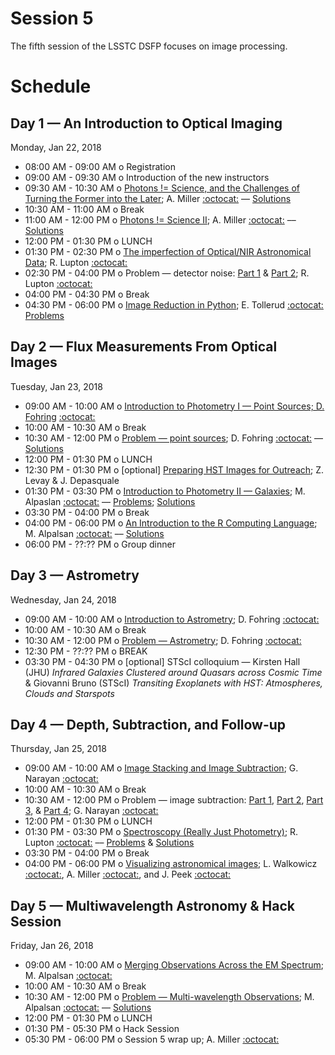 # Session 5

The fifth session of the LSSTC DSFP focuses on image processing.

# Schedule

## Day 1 — An Introduction to Optical Imaging

Monday, Jan 22, 2018

 * 08:00 AM - 09:00 AM  o  Registration
 * 09:00 AM - 09:30 AM  o  Introduction of the new instructors
 * 09:30 AM - 10:30 AM  o  [Photons != Science, and the Challenges of Turning the Former into the Later](https://github.com/LSSTC-DSFP/LSSTC-DSFP-Sessions/blob/master/Session5/Day1/PhotonsArentScience.ipynb); A. Miller [:octocat:](https://github.com/adamamiller) –– [Solutions](https://github.com/LSSTC-DSFP/LSSTC-DSFP-Sessions/blob/master/Session5/Day1/PhotonsArentScienceSolutions.ipynb)
 * 10:30 AM - 11:00 AM  o  Break
 * 11:00 AM - 12:00 PM  o  [Photons != Science II](https://github.com/LSSTC-DSFP/LSSTC-DSFP-Sessions/blob/master/Session5/Day1/ReIntroductionToImageProcessing.ipynb); A. Miller [:octocat:](https://github.com/adamamiller) –– [Solutions](https://github.com/LSSTC-DSFP/LSSTC-DSFP-Sessions/blob/master/Session5/Day1/ReIntroductionToImageProcessingSolutions.ipynb)
 * 12:00 PM - 01:30 PM  o  LUNCH
 * 01:30 PM - 02:30 PM  o  [The imperfection of Optical/NIR Astronomical Data](https://github.com/LSSTC-DSFP/LSSTC-DSFP-Sessions/blob/master/Session5/Day1/ImageNoise.pdf); R. Lupton [:octocat:](https://github.com/RobertLuptonTheGood)
 * 02:30 PM - 04:00 PM  o  Problem — detector noise: [Part 1](https://github.com/LSSTC-DSFP/LSSTC-DSFP-Sessions/blob/master/Session5/Day1/NoiseProblem.ipynb) & [Part 2](https://github.com/LSSTC-DSFP/LSSTC-DSFP-Sessions/blob/master/Session5/Day1/PSFProblem.ipynb); R. Lupton [:octocat:](https://github.com/RobertLuptonTheGood) 
 * 04:00 PM - 04:30 PM  o  Break
 * 04:30 PM - 06:00 PM  o  [Image Reduction in Python](https://github.com/LSSTC-DSFP/LSSTC-DSFP-Sessions/blob/master/Session5/Day1/Tollerud_imred.pdf); E. Tollerud [:octocat:](https://github.com/eteq) [Problems](https://github.com/LSSTC-DSFP/LSSTC-DSFP-Sessions/blob/master/Session5/Day1/python_imred.ipynb)

## Day 2 — Flux Measurements From Optical Images

Tuesday, Jan 23, 2018

 * 09:00 AM - 10:00 AM  o  [Introduction to Photometry I — Point Sources; D. Fohring](https://github.com/LSSTC-DSFP/LSSTC-DSFP-Sessions/blob/master/Session5/Day2/introtophotometry.pdf) [:octocat:](https://github.com/fohring)
 * 10:00 AM - 10:30 AM  o  Break
 * 10:30 AM - 12:00 PM  o  [Problem — point sources](https://github.com/LSSTC-DSFP/LSSTC-DSFP-Sessions/blob/master/Session5/Day2/Introduction%20to%20Photometry.ipynb); D. Fohring  [:octocat:](https://github.com/fohring) –– [Solutions](https://github.com/LSSTC-DSFP/LSSTC-DSFP-Sessions/blob/master/Session5/Day2/Introduction%20to%20Photometry-Solutions.ipynb)
 * 12:00 PM - 01:30 PM  o  LUNCH
 * 12:30 PM - 01:30 PM  o  [optional] [Preparing HST Images for Outreach](https://github.com/LSSTC-DSFP/LSSTC-DSFP-Sessions/blob/master/Session5/Day2/HSTOutreachImagingLSSTC.pdf); Z. Levay & J. Depasquale
 * 01:30 PM - 03:30 PM  o  [Introduction to Photometry II — Galaxies](https://github.com/LSSTC-DSFP/LSSTC-DSFP-Sessions/blob/master/Session5/Day2/IntroToPhotometryGalaxies.pdf); M. Alpaslan [:octocat:](https://github.com/malpaslan) –– [Problems](https://github.com/LSSTC-DSFP/LSSTC-DSFP-Sessions/blob/master/Session5/Day2/GalaxyPhotometry.ipynb); [Solutions](https://github.com/LSSTC-DSFP/LSSTC-DSFP-Sessions/blob/master/Session5/Day2/GalaxyPhotometrySolutions.ipynb)
 * 03:30 PM - 04:00 PM  o  Break
 * 04:00 PM - 06:00 PM  o  [An Introduction to the R Computing Language](https://github.com/LSSTC-DSFP/LSSTC-DSFP-Sessions/blob/master/Session5/Day2/IntroToR.ipynb); M. Alpalsan [:octocat:](https://github.com/malpaslan) –– [Solutions](https://github.com/LSSTC-DSFP/LSSTC-DSFP-Sessions/blob/master/Session5/Day2/IntroToRSolutions.ipynb)
 * 06:00 PM - ??:?? PM  o  Group dinner

## Day 3 — Astrometry 

Wednesday, Jan 24, 2018

 * 09:00 AM - 10:00 AM  o  [Introduction to Astrometry](https://github.com/LSSTC-DSFP/LSSTC-DSFP-Sessions/blob/master/Session5/Day3/introtoastrometry.pdf); D. Fohring  [:octocat:](https://github.com/fohring)
 * 10:00 AM - 10:30 AM  o  Break
 * 10:30 AM - 12:00 PM  o  [Problem — Astrometry](https://github.com/LSSTC-DSFP/LSSTC-DSFP-Sessions/blob/master/Session5/Day3/Introduction%20to%20Astrometry.ipynb); D. Fohring  [:octocat:](https://github.com/fohring)
 * 12:30 PM - ??:?? PM  o  BREAK
 * 03:30 PM - 04:30 PM  o  [optional] STScI colloquium — Kirsten Hall (JHU) *Infrared Galaxies Clustered around Quasars across Cosmic Time* & Giovanni Bruno (STScI) *Transiting Exoplanets with HST: Atmospheres, Clouds and Starspots*
  
## Day 4 — Depth, Subtraction, and Follow-up

Thursday, Jan 25, 2018

 * 09:00 AM - 10:00 AM  o  [Image Stacking and Image Subtraction](https://github.com/LSSTC-DSFP/LSSTC-DSFP-Sessions/blob/master/Session5/Day4/stackdiff_Narayan/docs/stacking_and_diffim_LSSTDSFP5_Baltimore_Narayan.pdf); G. Narayan [:octocat:](https://github.com/gnarayan)
 * 10:00 AM - 10:30 AM  o  Break
 * 10:30 AM - 12:00 PM  o  Problem — image subtraction: [Part 1](https://github.com/LSSTC-DSFP/LSSTC-DSFP-Sessions/blob/master/Session5/Day4/stackdiff_Narayan/01_Registration/Register_images_exercise.ipynb), [Part 2](https://github.com/LSSTC-DSFP/LSSTC-DSFP-Sessions/blob/master/Session5/Day4/stackdiff_Narayan/02_Reprojection/Reproject_images_exercise.ipynb), [Part 3](https://github.com/LSSTC-DSFP/LSSTC-DSFP-Sessions/blob/master/Session5/Day4/stackdiff_Narayan/03_Stacking/Stacking_images_exercise.ipynb), & [Part 4](https://github.com/LSSTC-DSFP/LSSTC-DSFP-Sessions/blob/master/Session5/Day4/stackdiff_Narayan/04_Differencing/Differencing_images_challenge_exercise.ipynb); G. Narayan [:octocat:](https://github.com/gnarayan)
 * 12:00 PM - 01:30 PM  o  LUNCH
 * 01:30 PM - 03:30 PM  o  [Spectroscopy (Really Just Photometry)](https://github.com/LSSTC-DSFP/LSSTC-DSFP-Sessions/blob/master/Session5/Day4/Spectroscopy.pdf); R. Lupton [:octocat:](https://github.com/RobertLuptonTheGood) –– [Problems](https://github.com/LSSTC-DSFP/LSSTC-DSFP-Sessions/blob/master/Session5/Day4/WavelengthSolution.ipynb) & [Solutions]()
 * 03:30 PM - 04:00 PM  o  Break
 * 04:00 PM - 06:00 PM  o  [Visualizing astronomical images](https://github.com/LSSTC-DSFP/LSSTC-DSFP-Sessions/blob/master/Session5/Day4/VisualizationExercise.ipynb); L. Walkowicz [:octocat:](https://github.com/lmwalkowicz), A. Miller [:octocat:](https://github.com/adamamiller), and J. Peek [:octocat:](https://github.com/jegpeek)

## Day 5 — Multiwavelength Astronomy & Hack Session 

Friday, Jan 26, 2018

 * 09:00 AM - 10:00 AM  o  [Merging Observations Across the EM Spectrum](https://github.com/LSSTC-DSFP/LSSTC-DSFP-Sessions/blob/master/Session5/Day5/MultiwavelengthSlides.pdf); M. Alpalsan [:octocat:](https://github.com/malpaslan)
 * 10:00 AM - 10:30 AM  o  Break
 * 10:30 AM - 12:00 PM  o  [Problem — Multi-wavelength Observations](https://github.com/LSSTC-DSFP/LSSTC-DSFP-Sessions/blob/master/Session5/Day5/MultiwavelengthPhotometry.ipynb); M. Alpalsan [:octocat:](https://github.com/malpaslan) –– [Solutions](https://github.com/LSSTC-DSFP/LSSTC-DSFP-Sessions/blob/master/Session5/Day5/MultiwavelengthPhotometrySolutions.ipynb)
 * 12:00 PM - 01:30 PM  o  LUNCH
 * 01:30 PM - 05:30 PM  o  Hack Session
 * 05:30 PM - 06:00 PM  o  Session 5 wrap up; A. Miller [:octocat:](https://github.com/adamamiller)
